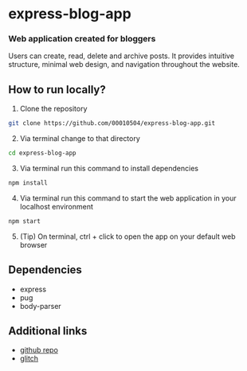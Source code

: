 # express-blog-app
### Web application created for bloggers
Users can create, read, delete and archive posts. It provides intuitive structure, minimal web design, and navigation throughout the website.

## How to run locally?
1. Clone the repository
```bash
git clone https://github.com/00010504/express-blog-app.git
```

2. Via terminal change to that directory
```bash
cd express-blog-app
```

3. Via terminal run this command to install dependencies
```bash
npm install
```

4. Via terminal run this command to start the web application in your localhost environment
```bash
npm start
```

5. (Tip) On terminal, ctrl + click to open the app on your default web browser

## Dependencies
- express
- pug
- body-parser

## Additional links
- [github repo](https://github.com/00010504/express-blog-app)
- [glitch](https://hospitable-smart-chocolate.glitch.me/)
